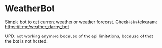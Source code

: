 # WeatherBot
Simple bot to get current weather or weather forecast. ~~Check it in telegram: https://t.me/weather_danny_bot~~

UPD: not working anymore because of the api limitations; because of that the bot is not hosted.
